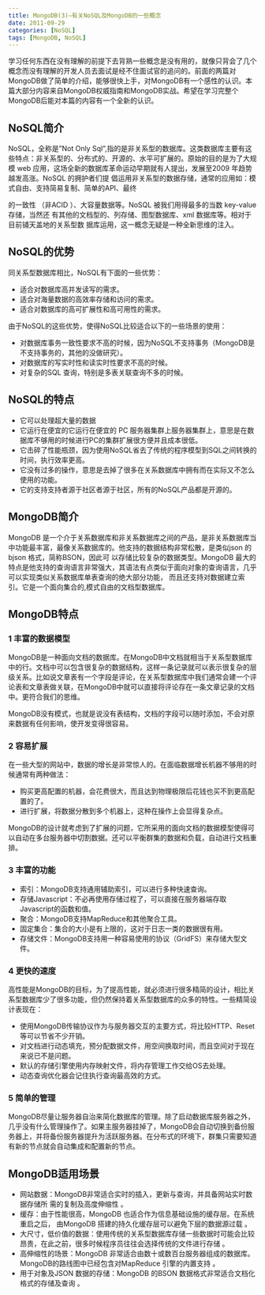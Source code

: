```yaml
---
title: MongoDB(3)–有关NoSQL及MongoDB的一些概念
date: 2011-09-29
categories: [NoSQL]
tags: [MongoDB, NoSQL]
---
```


学习任何东西在没有理解的前提下去背熟一些概念是没有用的，就像只背会了几个概念而没有理解的开发人员去面试是经不住面试官的追问的。前面的两篇对MongoDB做了简单的介绍，能够很快上手，对MongoDB有一个感性的认识。本篇大部分内容来自MongoDB权威指南和MongoDB实战。希望在学习完整个MongoDB后能对本篇的内容有一个全新的认识。

## NoSQL简介

NoSQL，全称是”Not Only Sql”,指的是非关系型的数据库。这类数据库主要有这些特点：非关系型的、分布式的、开源的、水平可扩展的。原始的目的是为了大规模 web  应用，这场全新的数据库革命运动早期就有人提出，发展至2009 年趋势越发高涨。NoSQL 的拥护者们提 倡运用非关系型的数据存储，通常的应用如：模式自由、支持简易复制、简单的API、最终

的一致性 （非ACID ）、大容量数据等。NoSQL 被我们用得最多的当数 key-value 存储，当然还 有其他的文档型的、列存储、图型数据库、xml 数据库等。相对于目前铺天盖地的关系型数 据库运用，这一概念无疑是一种全新思维的注入。

## NoSQL的优势

同关系型数据库相比，NoSQL有下面的一些优势：

* 适合对数据库高并发读写的需求。
* 适合对海量数据的高效率存储和访问的需求。
* 适合对数据库的高可扩展性和高可用性的需求。

由于NoSQL的这些优势，使得NoSQL比较适合以下的一些场景的使用：

* 对数据库事务一致性要求不高的时候，因为NoSQL不支持事务（MongoDB是不支持事务的，其他的没做研究）。
* 对数据库的写实时性和读实时性要求不高的时候。
* 对复杂的SQL 查询，特别是多表关联查询不多的时候。

## NoSQL的特点

* 它可以处理超大量的数据
* 它运行在便宜的它运行在便宜的 PC 服务器集群上服务器集群上，意思是在数据库不够用的时候进行PC的集群扩展很方便并且成本很低。
* 它击碎了性能瓶颈，因为使用NoSQL省去了传统的程序模型到SQL之间转换的时间，执行效率更高。
* 它没有过多的操作，意思是去掉了很多在关系数据库中拥有而在实际又不怎么使用的功能。
* 它的支持支持者源于社区者源于社区，所有的NoSQL产品都是开源的。

## MongoDB简介

MongoDB 是一个介于关系数据库和非关系数据库之间的产品，是非关系数据库当中功能最丰富，最像关系数据库的。他支持的数据结构非常松散，是类似json  的bjson 格式，简称BSON，因此可 以存储比较复杂的数据类型。MongoDB  最大的特点是他支持的查询语言非常强大，其语法有点类似于面向对象的查询语言，几乎可以实现类似关系数据库单表查询的绝大部分功能， 而且还支持对数据建立索引。它是一个面向集合的,模式自由的文档型数据库。

## MongoDB特点

### 1 丰富的数据模型

MongoDB是一种面向文档的数据库。在MongoDB中文档就相当于关系型数据库中的行。文档中可以包含很复杂的数据结构，这样一条记录就可以表示很复杂的层级关系。比如说文章表有一个字段是评论，在关系型数据库中我们通常会建一个评论表和文章表做关联，在MongoDB中就可以直接将评论存在一条文章记录的文档中。更符合我们的思维。

MongoDB没有模式，也就是说没有表结构，文档的字段可以随时添加，不会对原来数据有任何影响，使开发变得很容易。

### 2 容易扩展

在一些大型的网站中，数据的增长是非常惊人的。在面临数据增长机器不够用的时候通常有两种做法：

* 购买更高配置的机器，会花费很大，而且达到物理极限后花钱也买不到更高配置的了。
* 进行扩展，将数据分散到多个机器上，这种在操作上会显得复杂点。

MongoDB的设计就考虑到了扩展的问题，它所采用的面向文档的数据模型使得可以自动在多台服务器中切割数据。还可以平衡群集的数据和负载，自动进行文档重排。

### 3 丰富的功能

* 索引：MongoDB支持通用辅助索引，可以进行多种快速查询。
* 存储Javascript：不必再使用存储过程了，可以直接在服务器端存取Javascript的函数和值。
* 聚合：MongoDB支持MapReduce和其他聚合工具。
* 固定集合：集合的大小是有上限的，这对于日志一类的数据很有用。
* 存储文件：MongoDB支持用一种容易使用的协议（GridFS）来存储大型文件。

### 4 更快的速度

高性能是MongoDB的目标，为了提高性能，就必须进行很多精简的设计，相比关系型数据库少了很多功能，但仍然保持着关系型数据库的众多的特性。一些精简设计表现在：

* 使用MongoDB传输协议作为与服务器交互的主要方式，将比较HTTP、Reset等可以节省不少开销。
* 对文档进行动态填充，预分配数据文件，用空间换取时间，而且空间对于现在来说已不是问题。
* 默认的存储引擎使用内存映射文件，将内存管理工作交给OS去处理。
* 动态查询优化器会记住执行查询最高效的方式。

### 5 简单的管理

MongoDB尽量让服务器自治来简化数据库的管理。除了启动数据库服务器之外，几乎没有什么管理操作了。如果主服务器挂掉了，MongoDB会自动切换到备份服务器上，并将备份服务器提升为活跃服务器。在分布式的环境下，群集只需要知道有新的节点就会自动集成和配置新的节点。

## MongoDB适用场景

* 网站数据：MongoDB非常适合实时的插入，更新与查询，并具备网站实时数据存储所 需的复制及高度伸缩性 。
* 缓存：由于性能很高，MongoDB 也适合作为信息基础设施的缓存层。在系统重启之后， 由MongoDB 搭建的持久化缓存层可以避免下层的数据源过载 。
* 大尺寸，低价值的数据：使用传统的关系型数据库存储一些数据时可能会比较昂贵，在此之前，很多时候程序员往往会选择传统的文件进行存储 。
* 高伸缩性的场景：MongoDB  非常适合由数十或数百台服务器组成的数据库。MongoDB的路线图中已经包含对MapReduce 引擎的内置支持 。
* 用于对象及JSON 数据的存储：MongoDB 的BSON 数据格式非常适合文档化格式的存储及查询 。


